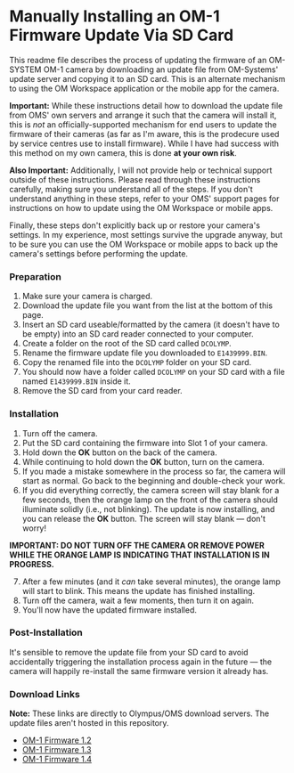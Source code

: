 # Manually Installing an OM-1 Firmware Update Via SD Card

This readme file describes the process of updating the firmware of an OM-SYSTEM OM-1 camera by downloading an update file from OM-Systems' update server and copying it to an SD card. This is an alternate mechanism to using the OM Workspace application or the mobile app for the camera.

**Important:** While these instructions detail how to download the update file from OMS' own servers and arrange it such that the camera will install it, this is _not_ an officially-supported mechanism for end users to update the firmware of their cameras (as far as I'm aware, this is the prodecure used by service centres use to install firmware). While I have had success with this method on my own camera, this is done **at your own risk**. 

**Also Important:** Additionally, I will not provide help or technical support outside of these instructions. Please read through these instructions carefully, making sure you understand all of the steps. If you don't understand anything in these steps, refer to your OMS' support pages for instructions on how to update using the OM Workspace or mobile apps. 

Finally, these steps don't explicitly back up or restore your camera's settings. In my experience, most settings survive the upgrade anyway, but to be sure you can use the OM Workspace or mobile apps to back up the camera's settings before performing the update.

### Preparation

1. Make sure your camera is charged.
2. Download the update file you want from the list at the bottom of this page. 
3. Insert an SD card useable/formatted by the camera (it doesn't have to be empty) into an SD card reader connected to your computer. 
4. Create a folder on the root of the SD card called `DCOLYMP`.
5. Rename the firmware update file you downloaded to `E1439999.BIN`.
6. Copy the renamed file into the `DCOLYMP` folder on your SD card.
7. You should now have a folder called `DCOLYMP` on your SD card with a file named `E1439999.BIN` inside it.
8. Remove the SD card from your card reader.

### Installation

1. Turn off the camera.
2. Put the SD card containing the firmware into Slot 1 of your camera.
3. Hold down the **OK** button on the back of the camera.
4. While continuing to hold down the **OK** button, turn on the camera.
5. If you made a mistake somewhere in the process so far, the camera will start as normal. Go back to the beginning and double-check your work.
6. If you did everything correctly, the camera screen will stay blank for a few seconds, then the orange lamp on the front of the camera should illuminate solidly (i.e., not blinking). The update is now installing, and you can release the **OK** button. The screen will stay blank — don't worry!

**IMPORTANT: DO NOT TURN OFF THE CAMERA OR REMOVE POWER WHILE THE ORANGE LAMP IS INDICATING THAT INSTALLATION IS IN PROGRESS.**

7. After a few minutes (and it _can_ take several minutes), the orange lamp will start to blink. This means the update has finished installing.
8. Turn off the camera, wait a few moments, then turn it on again.
9. You'll now have the updated firmware installed. 

### Post-Installation 

It's sensible to remove the update file from your SD card to avoid accidentally triggering the installation process again in the future — the camera will happily re-install the same firmware version it already has.

### Download Links

**Note:** These links are directly to Olympus/OMS download servers. The update files aren't hosted in this repository.

- [OM-1 Firmware 1.2](http://dl03.olympus-imaging.com/OLYMPUS_MASTER/FIRMWARES/0001/1430/OLY_E_143_1200_0000_0000.BIN)
- [OM-1 Firmware 1.3](http://dl03.olympus-imaging.com/OLYMPUS_MASTER/FIRMWARES/0001/1430/OLY_E_143_1300_0000_0000.BIN)
- [OM-1 Firmware 1.4](http://dl03.olympus-imaging.com/OLYMPUS_MASTER/FIRMWARES/0001/1430/OLY_E_143_1400_0000_0000.BIN)